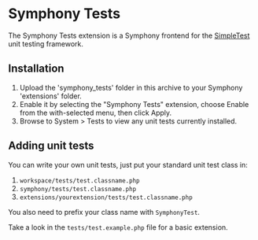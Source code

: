 # Symphony Tests

The Symphony Tests extension is a Symphony frontend for the [SimpleTest][help] unit testing framework.


## Installation

1.	Upload the 'symphony_tests' folder in this archive to your Symphony 'extensions' folder.
2.	Enable it by selecting the "Symphony Tests" extension, choose Enable from the with-selected menu, then click Apply.
3.	Browse to System > Tests to view any unit tests currently installed.


## Adding unit tests

You can write your own unit tests, just put your standard unit test class in:

1.	`workspace/tests/test.classname.php`
2.	`symphony/tests/test.classname.php`
3.	`extensions/yourextension/tests/test.classname.php`

You also need to prefix your class name with `SymphonyTest`.

Take a look in the `tests/test.example.php` file for a basic extension.

[help]: http://simpletest.org/en/start-testing.html